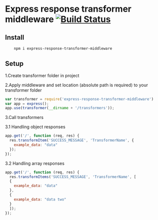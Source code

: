 # Express response transformer middleware [![Build Status](https://travis-ci.org/sinisavukovic/express-response-transformer-middleware.svg?branch=master)](https://travis-ci.org/sinisavukovic/express-response-transformer-middleware)

## Install

```sh
    npm i express-response-transformer-middleware
```

## Setup

1.Create transformer folder in project

2.Apply middleware and set location (absolute path is required) to your transformer folder

```js
var transformer = require('express-response-transformer-middleware')
var app = express();
app.use(transformer(__dirname + '/transformers'));
```

3.Call transformers 

3.1 Handling object responses
```js
app.get('/', function (req, res) {
  res.transformItem('SUCCESS_MESSAGE', 'TransformerName', {
    example_data: "data"
  });
});
```

3.2 Handling array responses
```js
app.get('/', function (req, res) {
  res.transformItems('SUCCESS_MESSAGE', 'TransformerName', [
  {
    example_data: "data"
  },
  {
    example_data: "data two"
  }
  ]);
});
```
